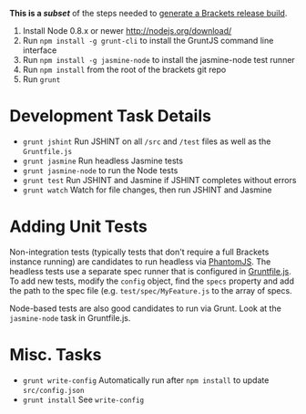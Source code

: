 **This is a _subset_** of the steps needed to [generate a Brackets release build](https://github.com/brackets-cont/brackets/wiki/Building-Brackets-Releases).


1. Install Node 0.8.x or newer http://nodejs.org/download/
2. Run ``npm install -g grunt-cli`` to install the GruntJS command line interface
3. Run ``npm install -g jasmine-node`` to install the jasmine-node test runner
4. Run ``npm install`` from the root of the brackets git repo
5. Run ``grunt``

# Development Task Details

* ``grunt jshint`` Run JSHINT on all ``/src`` and ``/test`` files as well as the ``Gruntfile.js``
* ``grunt jasmine`` Run headless Jasmine tests
* ``grunt jasmine-node`` to run the Node tests
* ``grunt test`` Run JSHINT and Jasmine if JSHINT completes without errors
* ``grunt watch`` Watch for file changes, then run JSHINT and Jasmine

# Adding Unit Tests

Non-integration tests (typically tests that don't require a full Brackets instance running) are candidates to run headless via [PhantomJS](http://phantomjs.org). The headless tests use a separate spec runner that is configured in [Gruntfile.js](https://github.com/brackets-cont/brackets/blob/master/Gruntfile.js). To add new tests, modify the ``config`` object, find the ``specs`` property and add the path to the spec file (e.g. ``test/spec/MyFeature.js`` to the array of specs.

Node-based tests are also good candidates to run via Grunt. Look at the `jasmine-node` task in Gruntfile.js.

# Misc. Tasks

* ``grunt write-config`` Automatically run after ``npm install`` to update ``src/config.json``
* ``grunt install`` See ``write-config``